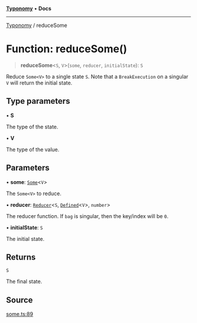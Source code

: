 [**Typonomy**](../README.md) • **Docs**

***

[Typonomy](../globals.md) / reduceSome

# Function: reduceSome()

> **reduceSome**\<`S`, `V`\>(`some`, `reducer`, `initialState`): `S`

Reduce `Some<V>` to a single state `S`.
Note that a `BreakExecution` on a singular `V` will return the initial state.

## Type parameters

• **S**

The type of the state.

• **V**

The type of the value.

## Parameters

• **some**: [`Some`](../type-aliases/Some.md)\<`V`\>

The `Some<V>` to reduce.

• **reducer**: [`Reducer`](../type-aliases/Reducer.md)\<`S`, [`Defined`](../type-aliases/Defined.md)\<`V`\>, `number`\>

The reducer function. If `bag` is singular, then the key/index will be `0`.

• **initialState**: `S`

The initial state.

## Returns

`S`

The final state.

## Source

[some.ts:89](https://github.com/softcraft-development/typonomy/blob/d8b6722e8f9213512ecbf239a27330f22316ef6d/src/some.ts#L89)
